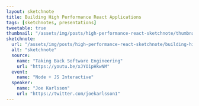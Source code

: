 ```yaml
---
layout: sketchnote
title: Building High Performance React Applications
tags: [sketchnotes, presentations]
tweetable: true
thumbnail: "/assets/img/posts/high-performance-react-sketchnote/thumbnail-420x255.png"
sketchnote:
  url: "/assets/img/posts/high-performance-react-sketchnote/building-high-performance-react.png"
  alt: "sketchnote"
  source:
    name: "Taking Back Software Engineering"
    url: "https://youtu.be/xJYOipHkwNM"
  event:
    name: "Node + JS Interactive"
  speaker:
    name: "Joe Karlsson"
    url: "https://twitter.com/joekarlsson1"
---
```

